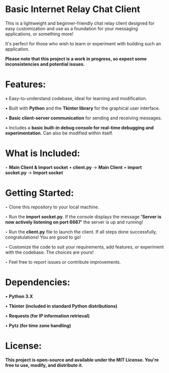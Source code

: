 # Basic Internet Relay Chat Client
This is a lightweight and beginner-friendly chat relay client designed for easy customization and use as a foundation for your messaging applications, or something more!

 It's perfect for those who wish to learn or experiment with building such an application. 
 
 
  **Please note that this project is a work in progress, so expect some inconsistencies and potential issues.**

# **Features:**

• Easy-to-understand codebase, ideal for learning and modification.


• Built with **Python** and the **Tkinter library** for the graphical user interface.


• **Basic client-server communication** for sending and receiving messages.


• Includes a **basic built-in debug console for real-time debugging and experimentation**. Can also be modified within itself.


# **What is Included:**
‣ **Main Client & Import socket**
• **client.py** → **Main Client**
• **import socket.py** → **Import socket**

# **Getting Started:**

‣ Clone this repository to your local machine.


‣ Run the **import socket.py**. If the console displays the message **'Server is now actively listening on port 6667'** the server is up and running!


‣ Run the **client.py** file to launch the client. If all steps done successfully, congratulations! You are good to go!


‣ Customize the code to suit your requirements, add features, or experiment with the codebase. The choices are yours!


‣ Feel free to report issues or contribute improvements.

# **Dependencies:**

• **Python 3.X**


• **Tkinter (included in standard Python distributions)**


• **Requests (for IP information retrieval)**


• **Pytz (for time zone handling)**


# **License:**

**This project is open-source and available under the MIT License. You're free to use, modify, and distribute it.**
